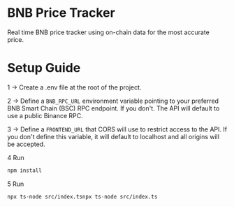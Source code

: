 # BNB Price Tracker
Real time BNB price tracker using on-chain data for the most accurate price.

# Setup Guide

1 -> Create a .env file at the root of the project.

2 -> Define a `BNB_RPC_URL` environment variable pointing to your preferred BNB Smart Chain (BSC) RPC endpoint. If you don't. The API will default to use a public Binance RPC.

3 -> Define a `FRONTEND_URL` that CORS will use to restrict access to the API. If you don't define this variable, it will default to localhost and all origins will be accepted.

4 Run
```bash
npm install
```

5 Run
```bash
npx ts-node src/index.tsnpx ts-node src/index.ts
```
